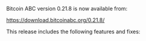 Bitcoin ABC version 0.21.8 is now available from:

  <https://download.bitcoinabc.org/0.21.8/>

This release includes the following features and fixes:
